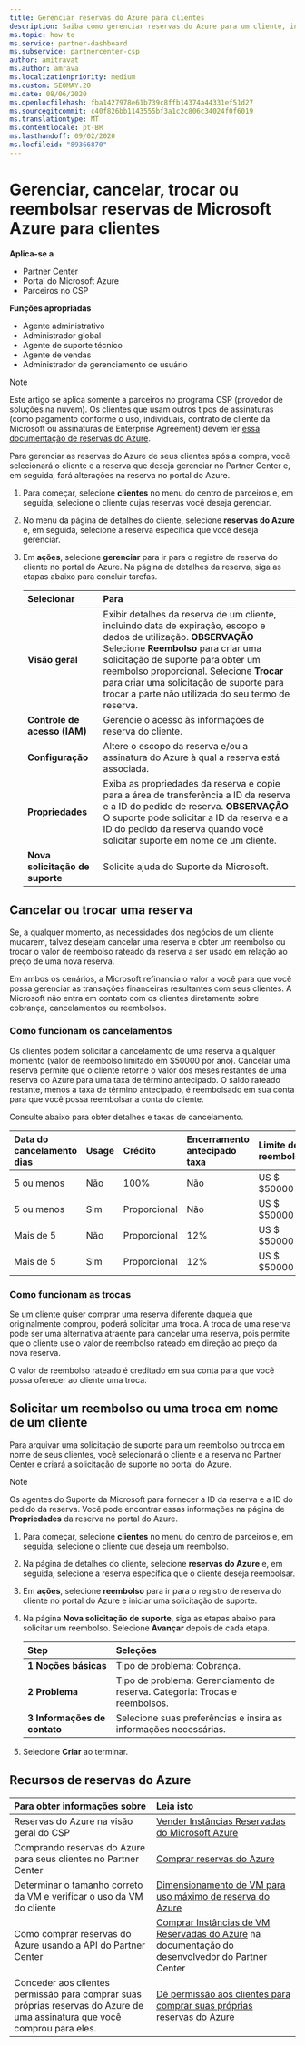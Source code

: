 ```yaml
---
title: Gerenciar reservas do Azure para clientes
description: Saiba como gerenciar reservas do Azure para um cliente, incluindo como cancelar uma reserva, trocar uma reserva ou solicitar um reembolso.
ms.topic: how-to
ms.service: partner-dashboard
ms.subservice: partnercenter-csp
author: amitravat
ms.author: amrava
ms.localizationpriority: medium
ms.custom: SEOMAY.20
ms.date: 08/06/2020
ms.openlocfilehash: fba1427978e61b739c8ffb14374a44331ef51d27
ms.sourcegitcommit: c40f826bb1143555bf3a1c2c806c34024f0f6019
ms.translationtype: MT
ms.contentlocale: pt-BR
ms.lasthandoff: 09/02/2020
ms.locfileid: "89366870"
---
```

# <a name="manage-cancel-exchange-or-refund-microsoft-azure-reservations-for-customers"></a>Gerenciar, cancelar, trocar ou reembolsar reservas de Microsoft Azure para clientes

**Aplica-se a**

- Partner Center
- Portal do Microsoft Azure 
- Parceiros no CSP

**Funções apropriadas**

- Agente administrativo
- Administrador global
- Agente de suporte técnico
- Agente de vendas
- Administrador de gerenciamento de usuário

> [!NOTE]
> Este artigo se aplica somente a parceiros no programa CSP (provedor de soluções na nuvem). Os clientes que usam outros tipos de assinaturas (como pagamento conforme o uso, individuais, contrato de cliente da Microsoft ou assinaturas de Enterprise Agreement) devem ler [essa documentação de reservas do Azure](https://docs.microsoft.com/azure/cost-management-billing/reservations).

Para gerenciar as reservas do Azure de seus clientes após a compra, você selecionará o cliente e a reserva que deseja gerenciar no Partner Center e, em seguida, fará alterações na reserva no portal do Azure.

1. Para começar, selecione **clientes** no menu do centro de parceiros e, em seguida, selecione o cliente cujas reservas você deseja gerenciar. 

2. No menu da página de detalhes do cliente, selecione **reservas do Azure** e, em seguida, selecione a reserva específica que você deseja gerenciar.  

3. Em **ações**, selecione **gerenciar** para ir para o registro de reserva do cliente no portal do Azure. Na página de detalhes da reserva, siga as etapas abaixo para concluir tarefas.  

    | **Selecionar**   | **Para**    |
    |:-----------------------------|:-----------------|
    | **Visão geral**   | Exibir detalhes da reserva de um cliente, incluindo data de expiração, escopo e dados de utilização. **OBSERVAÇÃO** Selecione **Reembolso** para criar uma solicitação de suporte para obter um reembolso proporcional. Selecione **Trocar** para criar uma solicitação de suporte para trocar a parte não utilizada do seu termo de reserva.  
    | **Controle de acesso (IAM)**   | Gerencie o acesso às informações de reserva do cliente.|
    | **Configuração**   | Altere o escopo da reserva e/ou a assinatura do Azure à qual a reserva está associada.    |
    | **Propriedades**   | Exiba as propriedades da reserva e copie para a área de transferência a ID da reserva e a ID do pedido de reserva. **OBSERVAÇÃO** O suporte pode solicitar a ID da reserva e a ID do pedido da reserva quando você solicitar suporte em nome de um cliente.    |
    | **Nova solicitação de suporte**    | Solicite ajuda do Suporte da Microsoft.   |
 
## <a name="cancel-or-exchange-a-reservation"></a>Cancelar ou trocar uma reserva

Se, a qualquer momento, as necessidades dos negócios de um cliente mudarem, talvez desejam cancelar uma reserva e obter um reembolso ou trocar o valor de reembolso rateado da reserva a ser usado em relação ao preço de uma nova reserva.

Em ambos os cenários, a Microsoft refinancia o valor a você para que você possa gerenciar as transações financeiras resultantes com seus clientes. A Microsoft não entra em contato com os clientes diretamente sobre cobrança, cancelamentos ou reembolsos.

### <a name="how-cancellations-work"></a>Como funcionam os cancelamentos

Os clientes podem solicitar a cancelamento de uma reserva a qualquer momento (valor de reembolso limitado em $50000 por ano). Cancelar uma reserva permite que o cliente retorne o valor dos meses restantes de uma reserva do Azure para uma taxa de término antecipado. O saldo rateado restante, menos a taxa de término antecipado, é reembolsado em sua conta para que você possa reembolsar a conta do cliente. 

Consulte abaixo para obter detalhes e taxas de cancelamento.


|**Data do cancelamento**<br> dias   |**Usage**    |**Crédito**  |**Encerramento antecipado**<br> taxa    |**Limite de reembolso** | 
|:----------------------------------|:------------|:-----------|:--------------------------------|:--------------|
|5 ou menos                         | Não          | 100%       | Não                              | US $ $50000   |
|5 ou menos                         | Sim         | Proporcional  | Não                              | US $ $50000   |
|Mais de 5                        | Não          | Proporcional  | 12%                             | US $ $50000   |
|Mais de 5                        | Sim         | Proporcional  | 12%                             | US $ $50000   |

### <a name="how-exchanges-work"></a>Como funcionam as trocas 

Se um cliente quiser comprar uma reserva diferente daquela que originalmente comprou, poderá solicitar uma troca. A troca de uma reserva pode ser uma alternativa atraente para cancelar uma reserva, pois permite que o cliente use o valor de reembolso rateado em direção ao preço da nova reserva. 

O valor de reembolso rateado é creditado em sua conta para que você possa oferecer ao cliente uma troca.

## <a name="request-a-refund-or-exchange-on-behalf-of-a-customer"></a>Solicitar um reembolso ou uma troca em nome de um cliente

Para arquivar uma solicitação de suporte para um reembolso ou troca em nome de seus clientes, você selecionará o cliente e a reserva no Partner Center e criará a solicitação de suporte no portal do Azure. 

>[!NOTE]
>Os agentes do Suporte da Microsoft para fornecer a ID da reserva e a ID do pedido da reserva. Você pode encontrar essas informações na página de **Propriedades** da reserva no portal do Azure.

1. Para começar, selecione **clientes** no menu do centro de parceiros e, em seguida, selecione o cliente que deseja um reembolso. 

2. Na página de detalhes do cliente, selecione **reservas do Azure** e, em seguida, selecione a reserva específica que o cliente deseja reembolsar.  

3. Em **ações**, selecione **reembolso** para ir para o registro de reserva do cliente no portal do Azure e iniciar uma solicitação de suporte.  

4. Na página **Nova solicitação de suporte**, siga as etapas abaixo para solicitar um reembolso. Selecione **Avançar** depois de cada etapa. 

   |**Step**                    |**Seleções**    |
   |:---------------------------|:-----------------|
   |**1 Noções básicas**                |Tipo de problema: Cobrança.  |
   |**2 Problema**               |Tipo de problema: Gerenciamento de reserva. Categoria: Trocas e reembolsos. |
   |**3 Informações de contato**   |Selecione suas preferências e insira as informações necessárias. 

5. Selecione **Criar** ao terminar.

## <a name="azure-reservations-resources"></a>Recursos de reservas do Azure

|**Para obter informações sobre**   |**Leia isto**    |
|:-----------------------------|:-----------------|
|Reservas do Azure na visão geral do CSP  | [Vender Instâncias Reservadas do Microsoft Azure](azure-reservations.md) |
|Comprando reservas do Azure para seus clientes no Partner Center   | [Comprar reservas do Azure](azure-reservations-buying.md) |
|Determinar o tamanho correto da VM e verificar o uso da VM do cliente   | [Dimensionamento de VM para uso máximo de reserva do Azure](azure-usage.md)   |
|Como comprar reservas do Azure usando a API do Partner Center | [Comprar Instâncias de VM Reservadas do Azure](https://docs.microsoft.com/partner-center/develop/purchase-azure-reservations) na documentação do desenvolvedor do Partner Center   |
|Conceder aos clientes permissão para comprar suas próprias reservas do Azure de uma assinatura que você comprou para eles. | [Dê permissão aos clientes para comprar suas próprias reservas do Azure](give-customers-permission.md)   |


